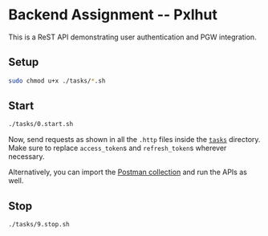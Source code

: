 # Backend Assignment -- Pxlhut

This is a ReST API demonstrating user authentication and PGW integration.

## Setup

```bash
sudo chmod u+x ./tasks/*.sh
```

## Start

```bash
./tasks/0.start.sh
```

Now, send requests as shown in all the `.http` files inside the [`tasks`](./tasks) directory. Make sure to replace `access_token`s and `refresh_token`s wherever necessary.

Alternatively, you can import the [Postman collection](./tasks//collection.postman.json) and run the APIs as well.

<!-- > If you wanna look into the application container and see what's happening in there, run `docker container attach pxlhut`. -->

## Stop

```bash
./tasks/9.stop.sh
```
